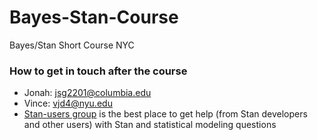 # Bayes-Stan-Course
Bayes/Stan Short Course NYC


### How to get in touch after the course

* Jonah: jsg2201@columbia.edu
* Vince: vjd4@nyu.edu
* [Stan-users group](https://groups.google.com/forum/#!forum/stan-users) is the best place to get help (from Stan developers and other users) with Stan and statistical modeling questions
